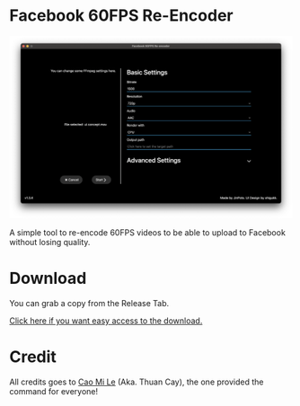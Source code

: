 # Facebook 60FPS Re-Encoder
![Facebook 60FPS Re-Encoder Screenshot](assets/preview.png)

A simple tool to re-encode 60FPS videos to be able to upload to Facebook without losing quality.

# Download
You can grab a copy from the Release Tab.

[Click here if you want easy access to the download.](https://github.com/JinPots/Facebook60FPS-Re-Encoder/releases/)

# Credit
All credits goes to [Cao Mi Le](https://osu.ppy.sh/users/10910765) (Aka. Thuan Cay), the one provided the command for everyone!

